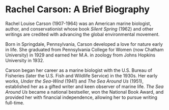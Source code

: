# Rachel Carson: A Brief Biography

Rachel Louise Carson (1907-1964) was an American marine biologist, author, and conservationist whose book *Silent Spring* (1962) and other writings are credited with advancing the global environmental movement.

Born in Springdale, Pennsylvania, Carson developed a love for nature early in life. She graduated from Pennsylvania College for Women (now Chatham University) in 1929 and earned her M.A. in zoology from Johns Hopkins University in 1932.

Carson began her career as a marine biologist with the U.S. Bureau of Fisheries (later the U.S. Fish and Wildlife Service) in the 1930s. Her early works, *Under the Sea-Wind* (1941) and *The Sea Around Us* (1951), established her as a gifted writer and keen observer of marine life. *The Sea Around Us* became a national bestseller, won the National Book Award, and provided her with financial independence, allowing her to pursue writing full-time.